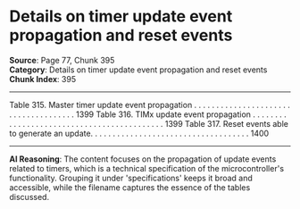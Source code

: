 # Details on timer update event propagation and reset events

**Source**: Page 77, Chunk 395  
**Category**: Details on timer update event propagation and reset events  
**Chunk Index**: 395

---

Table 315. Master timer update event propagation . . . . . . . . . . . . . . . . . . . . . . . . . . . . . . . . . . . . . 1399
Table 316. TIMx update event propagation . . . . . . . . . . . . . . . . . . . . . . . . . . . . . . . . . . . . . . . . . . . 1399
Table 317. Reset events able to generate an update. . . . . . . . . . . . . . . . . . . . . . . . . . . . . . . . . . . . 1400

---

**AI Reasoning**: The content focuses on the propagation of update events related to timers, which is a technical specification of the microcontroller's functionality. Grouping it under 'specifications' keeps it broad and accessible, while the filename captures the essence of the tables discussed.
